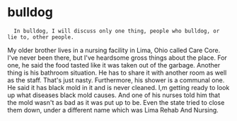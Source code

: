 # bulldog


      In bulldog, I will discuss only one thing, people who bulldog, or lie to, other people.

My older brother lives in a nursing facility in Lima, Ohio called Care Core. I've never been there, but I've heardsome gross things about the place. For one, he said the food tasted like it was taken out of the garbage.
Another thing is his bathroom situation. He has to share it with another room as well as the staff. That's
just nasty. Furthermore, his shower is a communal one. He said it has black mold in it and is never cleaned.
I,m getting ready to look up what diseases black mold causes. And one of his nurses told him that the mold wasn't
as bad as it was put up to be. Even the state tried to close them down, under a different name which was Lima
Rehab And Nursing. 
